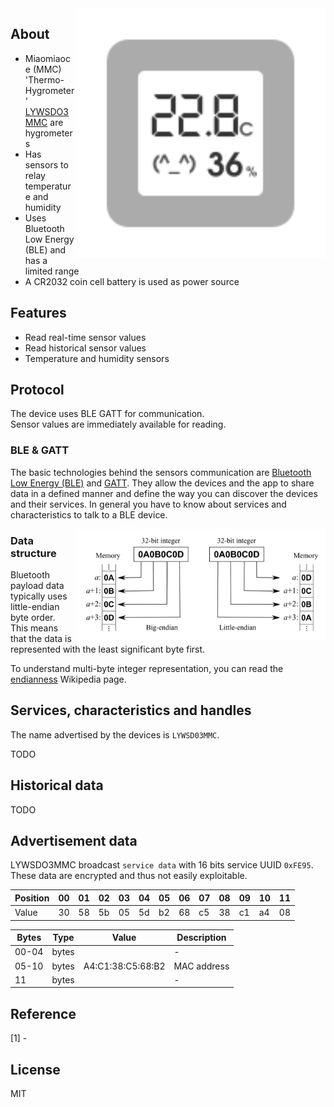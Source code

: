 
<img src="hygrotemp_lywsd03mmc.svg" width="400px" alt="Thermo-Hygrometer 2" align="right" />

## About

* Miaomiaoce (MMC) 'Thermo-Hygrometer' [LYWSDO3MMC]() are hygrometers
* Has sensors to relay temperature and humidity
* Uses Bluetooth Low Energy (BLE) and has a limited range
* A CR2032 coin cell battery is used as power source

## Features

* Read real-time sensor values
* Read historical sensor values
* Temperature and humidity sensors

## Protocol

The device uses BLE GATT for communication.  
Sensor values are immediately available for reading.  

### BLE & GATT

The basic technologies behind the sensors communication are [Bluetooth Low Energy (BLE)](https://en.wikipedia.org/wiki/Bluetooth_Low_Energy) and [GATT](https://www.bluetooth.com/specifications/gatt).
They allow the devices and the app to share data in a defined manner and define the way you can discover the devices and their services.
In general you have to know about services and characteristics to talk to a BLE device.

<img src="endianness.png" width="400px" alt="Endianness" align="right" />

### Data structure

Bluetooth payload data typically uses little-endian byte order.  
This means that the data is represented with the least significant byte first.  

To understand multi-byte integer representation, you can read the [endianness](https://en.wikipedia.org/wiki/Endianness) Wikipedia page.

## Services, characteristics and handles

The name advertised by the devices is `LYWSD03MMC`.  

TODO

## Historical data

TODO

## Advertisement data

LYWSDO3MMC broadcast `service data` with 16 bits service UUID `0xFE95`.  
These data are encrypted and thus not easily exploitable.  

| Position | 00 | 01 | 02 | 03 | 04 | 05 | 06 | 07 | 08 | 09 | 10 | 11 |
| -------- | -- | -- | -- | -- | -- | -- | -- | -- | -- | -- | -- | -- |
| Value    | 30 | 58 | 5b | 05 | 5d | b2 | 68 | c5 | 38 | c1 | a4 | 08 |

| Bytes | Type      | Value             | Description                          |
| ----- | --------- | ----------------- | ------------------------------------ |
| 00-04 | bytes     |                   | -                                    |
| 05-10 | bytes     | A4:C1:38:C5:68:B2 | MAC address                          |
| 11    | bytes     |                   | -                                    |

## Reference

[1] -

## License

MIT
